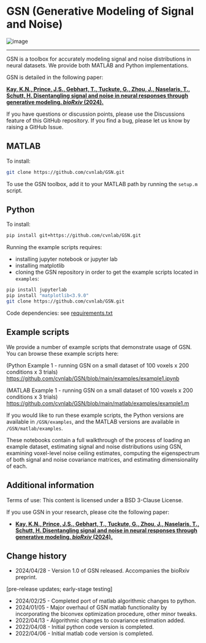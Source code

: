 # GSN (Generative Modeling of Signal and Noise)

![image](https://github.com/cvnlab/GSN/assets/35503086/eb433f19-a957-47e5-88c1-652779ef6d78)

-------------------------------------------------------------------------------------------

GSN is a toolbox for accurately modeling signal and noise distributions in neural datasets. We provide both MATLAB and Python implementations. 

GSN is detailed in the following paper:

**[Kay, K.N., Prince, J.S., Gebhart, T., Tuckute, G., Zhou, J., Naselaris, T., Schutt, H. Disentangling signal and noise in neural responses through generative modeling. *bioRxiv* (2024).](https://www.biorxiv.org/content/10.1101/2024.04.22.590510v1)**

If you have questions or discussion points, please use the Discussions
feature of this GitHub repository. If you find a bug, 
please let us know by raising a GitHub Issue.

## MATLAB

To install: 

```bash
git clone https://github.com/cvnlab/GSN.git
```

To use the GSN toolbox, add it to your MATLAB path by running the `setup.m` script.

## Python

To install: 

```bash
pip install git+https://github.com/cvnlab/GSN.git
```

Running the example scripts requires:

- installing jupyter notebook or jupyter lab
- installing matplotlib
- cloning the GSN repository in order to get the example scripts located in `examples`:

```bash
pip install jupyterlab
pip install "matplotlib<3.9.0"
git clone https://github.com/cvnlab/GSN.git
```

Code dependencies: see [requirements.txt](./requirements.txt)

## Example scripts

We provide a number of example scripts that demonstrate usage of GSN. You can browse these example scripts here:

(Python Example 1 - running GSN on a small dataset of 100 voxels x 200 conditions x 3 trials) 
https://github.com/cvnlab/GSN/blob/main/examples/example1.ipynb

(MATLAB Example 1 - running GSN on a small dataset of 100 voxels x 200 conditions x 3 trials) 
https://github.com/cvnlab/GSN/blob/main/matlab/examples/example1.m

If you would like to run these example scripts, the Python versions are available in `/GSN/examples`, and the MATLAB versions are available in `/GSN/matlab/examples`.

These notebooks contain a full walkthrough of the process of loading an example dataset, estimating signal and noise distributions using GSN, examining voxel-level noise ceiling estimates, computing the eigenspectrum of both signal and noise covariance matrices, and estimating dimensionality of each. 

## Additional information

Terms of use: This content is licensed under a BSD 3-Clause License.

If you use GSN in your research, please cite the following paper:

* **[Kay, K.N., Prince, J.S., Gebhart, T., Tuckute, G., Zhou, J., Naselaris, T., Schutt, H. Disentangling signal and noise in neural responses through generative modeling. *bioRxiv* (2024).](https://www.biorxiv.org/content/10.1101/2024.04.22.590510v1)**

## Change history

* 2024/04/28 - Version 1.0 of GSN released. Accompanies the bioRxiv preprint.

[pre-release updates; early-stage testing]
* 2024/02/25 - Completed port of matlab algorithmic changes to python. 
* 2024/01/05 - Major overhaul of GSN matlab functionality by incorporating the biconvex optimization procedure, other minor tweaks.
* 2022/04/13 - Algorithmic changes to covariance estimation added.
* 2022/04/08 - Initial python code version is completed. 
* 2022/04/06 - Initial matlab code version is completed. 

